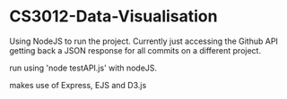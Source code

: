 # CS3012-Data-Visualisation

Using NodeJS to run the project. Currently just accessing the Github API getting back a JSON response for all commits on a different project.

run using 'node testAPI.js' with nodeJS.  


makes use of Express, EJS and D3.js